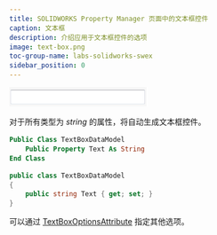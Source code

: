```yaml
---
title: SOLIDWORKS Property Manager 页面中的文本框控件
caption: 文本框
description: 介绍应用于文本框控件的选项
image: text-box.png
toc-group-name: labs-solidworks-swex
sidebar_position: 0
---
```

![文本框控件](text-box.png)

对于所有类型为 *string* 的属性，将自动生成文本框控件。

~~~vb
Public Class TextBoxDataModel
    Public Property Text As String
End Class
~~~


~~~cs
public class TextBoxDataModel
{
    public string Text { get; set; }
}
~~~


可以通过 [TextBoxOptionsAttribute](https://docs.codestack.net/swex/pmpage/html/T_CodeStack_SwEx_PMPage_Attributes_TextBoxOptionsAttribute.htm) 指定其他选项。